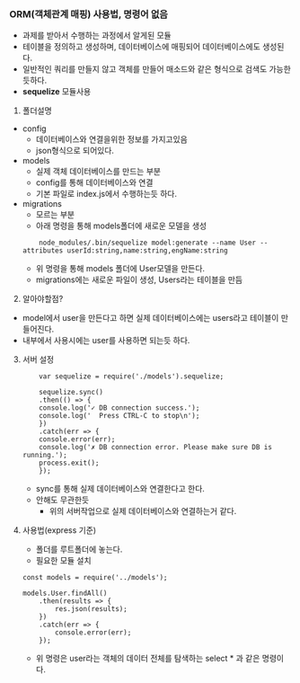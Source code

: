 ### ORM(객체관계 매핑) 사용법, 명령어 없음
- 과제를 받아서 수행하는 과정에서 알게된 모듈
- 테이블을 정의하고 생성하며, 데이터베이스에 매핑되어 데이터베이스에도 생성된다.
- 일반적인 쿼리를 만들지 않고 객체를 만들어 매소드와 같은 형식으로 검색도 가능한듯하다.
- **sequelize** 모듈사용

1. 폴더설명
- config
    - 데이터베이스와 연결을위한 정보를 가지고있음
    - json형식으로 되어있다.
- models
    - 실제 객체 데이터베이스를 만드는 부분
    - config를 통해 데이터베이스와 연결
    - 기본 파일로 index.js에서 수행하는듯 하다.
- migrations
    - 모르는 부분
    - 아래 명령을 통해 models폴더에 새로운 모델을 생성
    ```
        node_modules/.bin/sequelize model:generate --name User --attributes userId:string,name:string,engName:string
    ```
    - 위 명령을 통해 models 폴더에 User모델을 만든다.
    - migrations에는 새로운 파일이 생성, Users라는 테이블을 만듬

2. 알아야할점?
- model에서 user을 만든다고 하면 실제 데이터베이스에는 users라고 테이블이 만들어진다.
- 내부에서 사용시에는 user를 사용하면 되는듯 하다.

3. 서버 설정
    ```
        var sequelize = require('./models').sequelize; 

        sequelize.sync()
        .then(() => {
        console.log('✓ DB connection success.');
        console.log('  Press CTRL-C to stop\n');
        })
        .catch(err => {
        console.error(err);
        console.log('✗ DB connection error. Please make sure DB is running.');
        process.exit();
        });
    ```
    - sync를 통해 실제 데이터베이스와 연결한다고 한다.
    - 안해도 무관한듯
        - 위의 서버작업으로 실제 데이터베이스와 연결하는거 같다.

4. 사용법(express 기준)
    - 폴더를 루트폴더에 놓는다.
    - 필요한 모듈 설치
    ```
    const models = require('../models');

    models.User.findAll()
        .then(results => {
            res.json(results);
        })
        .catch(err => {
            console.error(err);
        });

    ```
    - 위 명령은 user라는 객체의 데이터 전체를 탐색하는 select * 과 같은 명령이다.

